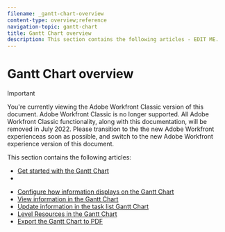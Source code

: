```yaml
---
filename: _gantt-chart-overview
content-type: overview;reference
navigation-topic: gantt-chart
title: Gantt Chart overview
description: This section contains the following articles - EDIT ME.
---
```


# Gantt Chart overview

>[!IMPORTANT]
>
>You're currently viewing the Adobe Workfront Classic version of this document. Adobe Workfront Classic is no longer supported. All Adobe Workfront Classic functionality, along with this documentation, will be removed in July 2022. Please transition to the the new Adobe Workfront experienceas soon as possible, and switch to the new Adobe Workfront experience version of this document.

This section contains the following articles:

* [Get started with the Gantt Chart](../../../manage-work/gantt-chart/use-the-gantt-chart/get-started-with-gantt.md) 
* 

  <!--
  <p data-mc-conditions="QuicksilverOrClassic.Classic,QuicksilverOrClassic.Draft mode"><a href="../../../manage-work/gantt-chart/use-the-gantt-chart/gantt-feature-availability.md" class="MCXref xref" xrefformat="{para}">Gantt Chart feature availability </a> </p>
  -->

* [Configure how information displays on the Gantt Chart](../../../manage-work/gantt-chart/use-the-gantt-chart/configure-info-on-gantt-chart.md) 
* [View information in the Gantt Chart](../../../manage-work/gantt-chart/use-the-gantt-chart/view-info-in-gantt.md) 
* [Update information in the task list Gantt Chart](../../../manage-work/gantt-chart/use-the-gantt-chart/update-info-task-list-gantt.md) 
* [Level Resources in the Gantt Chart](../../../manage-work/gantt-chart/use-the-gantt-chart/level-resources-in-gantt.md) 
* [Export the Gantt Chart to PDF](../../../manage-work/gantt-chart/use-the-gantt-chart/export-gantt-chart-to-pdf.md)

